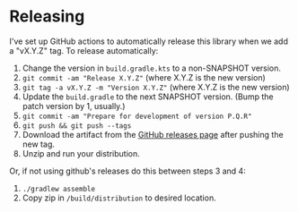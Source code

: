 # Releasing

I've set up GitHub actions to automatically release this library when we add a "vX.Y.Z" tag. To release automatically:

1. Change the version in `build.gradle.kts` to a non-SNAPSHOT version.
2. `git commit -am "Release X.Y.Z"` (where X.Y.Z is the new version)
3. `git tag -a vX.Y.Z -m "Version X.Y.Z"` (where X.Y.Z is the new version)
4. Update the `build.gradle` to the next SNAPSHOT version. (Bump the patch version by 1, usually.)
5. `git commit -am "Prepare for development of version P.Q.R"`
6. `git push && git push --tags`
7. Download the artifact from the [GitHub releases page](https://github.com/ryanmoelter/splity/releases) after pushing the new tag.
8. Unzip and run your distribution.

Or, if not using github's releases do this between steps 3 and 4:

1. `./gradlew assemble`
2. Copy zip in `/build/distribution` to desired location.  
